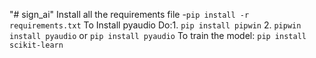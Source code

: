 "# sign_ai" 
Install all the requirements file
-`pip install -r requirements.txt`
To Install pyaudio
Do:1. `pip install pipwin`
   2. `pipwin install pyaudio` or `pip install pyaudio`
To train the model:
`pip install scikit-learn`


   
